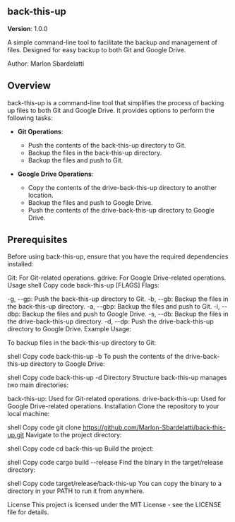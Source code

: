 ## back-this-up
**Version**: 1.0.0

A simple command-line tool to facilitate the backup and management of files. Designed for easy backup to both Git and Google Drive.

Author: Marlon Sbardelatti

## Overview
back-this-up is a command-line tool that simplifies the process of backing up files to both Git and Google Drive. It provides options to perform the following tasks:

- **Git Operations**:

  - Push the contents of the back-this-up directory to Git.
  - Backup the files in the back-this-up directory.
  - Backup the files and push to Git.
    
- **Google Drive Operations**:

  - Copy the contents of the drive-back-this-up directory to another location.
  - Backup the files and push to Google Drive.
  - Push the contents of the drive-back-this-up directory to Google Drive.
## Prerequisites
Before using back-this-up, ensure that you have the required dependencies installed:

Git: For Git-related operations.
gdrive: For Google Drive-related operations.
Usage
shell
Copy code
back-this-up [FLAGS]
Flags:

-g, --gp: Push the back-this-up directory to Git.
-b, --gb: Backup the files in the back-this-up directory.
-a, --gbp: Backup the files and push to Git.
-i, --dbp: Backup the files and push to Google Drive.
-s, --db: Backup the files in the drive-back-this-up directory.
-d, --dp: Push the drive-back-this-up directory to Google Drive.
Example Usage:

To backup files in the back-this-up directory to Git:

shell
Copy code
back-this-up -b
To push the contents of the drive-back-this-up directory to Google Drive:

shell
Copy code
back-this-up -d
Directory Structure
back-this-up manages two main directories:

back-this-up: Used for Git-related operations.
drive-back-this-up: Used for Google Drive-related operations.
Installation
Clone the repository to your local machine:

shell
Copy code
git clone https://github.com/Marlon-Sbardelatti/back-this-up.git
Navigate to the project directory:

shell
Copy code
cd back-this-up
Build the project:

shell
Copy code
cargo build --release
Find the binary in the target/release directory:

shell
Copy code
target/release/back-this-up
You can copy the binary to a directory in your PATH to run it from anywhere.

License
This project is licensed under the MIT License - see the LICENSE file for details.

